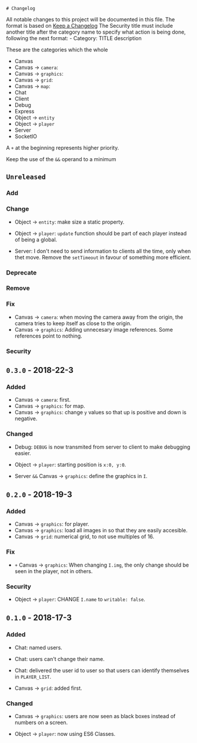 	# Changelog
All notable changes to this project will be documented in this file.
The format is based on [Keep a Changelog](http://keepachangelog.com/en/1.0.0/)
The Security title must include another title after the category name to specify what action is being done, following the next format:
	- Category: TITLE description

These are the categories which the whole 
- Canvas
- Canvas -> `camera`:
- Canvas -> `graphics`:
- Canvas -> `grid`:
- Canvas -> `map`:
- Chat
- Client
- Debug
- Express
- Object -> `entity`
- Object -> `player`
- Server
- SocketIO

A `+` at the beginning represents higher priority.

Keep the use of the `&&` operand to a minimum

## `Unreleased`
### Add

### Change
- Object -> `entity`: make size a static property.
- Object -> `player`: `update` function should be part of each player instead of being a global.

- Server: I don't need to send information to clients all the time, only when thet move. Remove the `setTimeout` in favour of something more efficient.

### Deprecate

### Remove

### Fix
- Canvas -> `camera`: when moving the camera away from the origin, the camera tries to keep itself as close to the origin.
- Canvas -> `graphics`: Adding unnecesary image references. Some references point to nothing.

### Security



## `0.3.0` - 2018-22-3
### Added
- Canvas -> `camera`: first.
- Canvas -> `graphics`: for map.
- Canvas -> `graphics`: change `y` values so that up is positive and down is negative.

### Changed
- Debug: `DEBUG` is now transmited from server to client to make debugging easier.

- Object -> `player`: starting position is `x:0, y:0`.

- Server `&&` Canvas -> `graphics`: define the graphics in `I`.



## `0.2.0` - 2018-19-3
### Added
- Canvas -> `graphics`: for player.
- Canvas -> `graphics`: load all images in so that they are easily accesible.
- Canvas -> `grid`: numerical grid, to not use multiples of 16.

### Fix
- `+` Canvas -> `graphics`: When changing `I.img`, the only change should be seen in the player, not in others.

### Security
- Object -> `player`: CHANGE `I.name` to `writable: false`.



## `0.1.0` - 2018-17-3
### Added
- Chat: named users.
- Chat: users can't change their name.
- Chat: delivered the user id to user so that users can identify themselves in `PLAYER_LIST`.

- Canvas -> `grid`: added first.

### Changed
- Canvas -> `graphics`: users are now seen as black boxes instead of numbers on a screen.

- Object -> `player`: now using ES6 Classes.